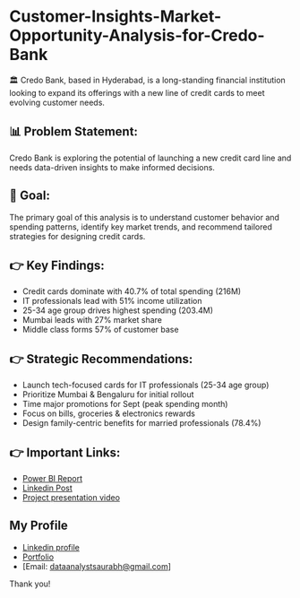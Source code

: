 # Customer-Insights-Market-Opportunity-Analysis-for-Credo-Bank

🏛️ Credo Bank, based in Hyderabad, is a long-standing financial institution looking to expand its offerings with a new line of credit cards to meet evolving customer needs.

## 📊 Problem Statement:
Credo Bank is exploring the potential of launching a new credit card line and needs data-driven insights to make informed decisions.

## 🎯 Goal: 
The primary goal of this analysis is to understand customer behavior and spending patterns, identify key market trends, and recommend tailored strategies for designing credit cards.

## 👉 Key Findings: 
- Credit cards dominate with 40.7% of total spending (216M)
- IT professionals lead with 51% income utilization
- 25-34 age group drives highest spending (203.4M)
- Mumbai leads with 27% market share
- Middle class forms 57% of customer base

## 👉 Strategic Recommendations:
- Launch tech-focused cards for IT professionals (25-34 age group)
- Prioritize Mumbai & Bengaluru for initial rollout
- Time major promotions for Sept (peak spending month)
- Focus on bills, groceries & electronics rewards
- Design family-centric benefits for married professionals (78.4%)

## 👉 Important Links:
- [Power BI Report](https://app.powerbi.com/view?r=eyJrIjoiZTNlNWUwZGUtNTllYy00ZTMzLThjNDgtOThjNjcwODc5ODY2IiwidCI6ImM2ZTU0OWIzLTVmNDUtNDAzMi1hYWU5LWQ0MjQ0ZGM1YjJjNCJ9)
- [Linkedin Post](https://www.linkedin.com/posts/saurabhchunekar_dataanalytics-dataanalysis-creditcards-activity-7287018905586257921-mwql?utm_source=share&utm_medium=member_desktop)
- [Project presentation video](https://www.youtube.com/embed/DohqQnyPubw?si=28VKjzxsxX9oG-Qx)

## My Profile
- [Linkedin profile](https://www.linkedin.com/in/saurabhchunekar)
- [Portfolio](https://codebasics.io/portfolio/Saurabh-Chunekar)
- [Email: dataanalystsaurabh@gmail.com]

Thank you!
